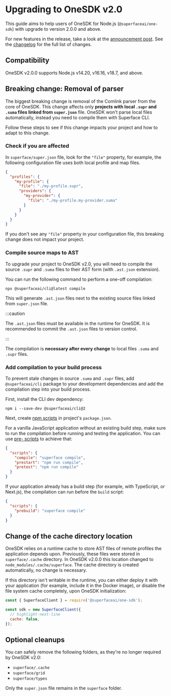# Upgrading to OneSDK v2.0

This guide aims to help users of OneSDK for Node.js (`@superfaceai/one-sdk`) with upgrade to version 2.0.0 and above.

For new features in the release, take a look at the [announcement post](https://superface.ai/blog/one-sdk-2.0). See the [changelog] for the full list of changes.

## Compatibility

OneSDK v2.0.0 supports Node.js v14.20, v16.16, v18.7, and above.

## Breaking change: Removal of parser

The biggest breaking change is removal of the Comlink parser from the core of OneSDK. This change affects only **projects with local `.supr` and `.suma` files linked from `super.json`** file. OneSDK won't parse local files automatically, instead you need to compile them with Superface CLI.

Follow these steps to see if this change impacts your project and how to adapt to this change.

### Check if you are affected

In `superface/super.json` file, look for the `"file"` property, for example, the following configuration file uses both local profile and map files.

```json title="superface/super.json"
{
  "profiles": {
    "my-profile": {
      "file": "./my-profile.supr",
      "providers": {
        "my-provider": {
          "file": "./my-profile.my-provider.suma"
        }
      }
    }
  }
}
```

If you don't see any `"file"` property in your configuration file, this breaking change does not impact your project.

### Compile source maps to AST

To upgrade your project to OneSDK v2.0, you will need to compile the source `.supr` and `.suma` files to their AST form (with `.ast.json` extension).

You can run the following command to perform a one-off compilation:

```shell
npx @superfaceai/cli@latest compile
```

This will generate `.ast.json` files next to the existing source files linked from `super.json` file.

:::caution

The `.ast.json` files must be available in the runtime for OneSDK. It is recommended to commit the `.ast.json` files to version control.

:::

The compilation is **necessary after every change** to local files `.suma` and `.supr` files.

### Add compilation to your build process

To prevent stale changes in source `.suma` and `.supr` files, add `@superfaceai/cli` package to your development dependencies and add the compilation step into your build process.

First, install the CLI dev dependency:

```shell
npm i --save-dev @superfaceai/cli@2
```

Next, create [npm scripts](https://docs.npmjs.com/cli/v8/using-npm/scripts) in project's `package.json`.

For a vanilla JavaScript application without an existing build step, make sure to run the compilation before running and testing the application. You can use [pre- scripts](https://docs.npmjs.com/cli/v8/using-npm/scripts#pre--post-scripts) to achieve that:

```json title="package.json"
{
  "scripts": {
    "compile": "superface compile",
    "prestart": "npm run compile",
    "pretest": "npm run compile"
  }
}
```

If your application already has a build step (for example, with TypeScript, or Next.js), the compilation can run before the `build` script:

```json title="package.json"
{
  "scripts": {
    "prebuild": "superface compile"
  }
}
```

## Change of the cache directory location

OneSDK relies on a runtime cache to store AST files of remote profiles the application depends upon. Previously, these files were stored in `superface/.cache` directory. In OneSDK v2.0.0 this location changed to `node_modules/.cache/superface`. The cache directory is created automatically, no change is necessary.

If this directory isn't writable in the runtime, you can either deploy it with your application (for example, include it in the Docker image), or disable the file system cache completely, upon OneSDK initialization:

```js
const { SuperfaceClient } = require('@superfaceai/one-sdk');

const sdk = new SuperfaceClient({
  // highlight-next-line
  cache: false,
});
```

## Optional cleanups

You can safely remove the following folders, as they're no longer required by OneSDK v2.0:

- `superface/.cache`
- `superface/grid`
- `superface/types`

Only the `super.json` file remains in the `superface` folder.

<!-- FIXME: Add link to the 2.0.0 changelog entry -->

[changelog]: https://github.com/superfaceai/one-sdk-js/blob/dev/CHANGELOG.md
